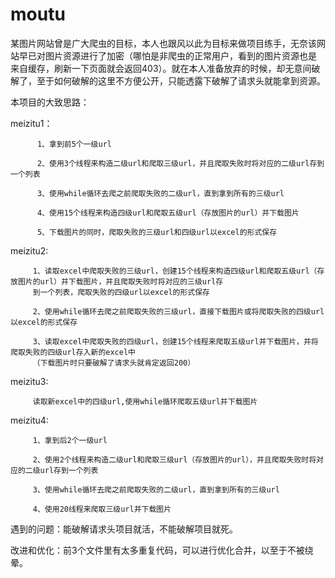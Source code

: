 # moutu
某图片网站曾是广大爬虫的目标，本人也跟风以此为目标来做项目练手，无奈该网站早已对图片资源进行了加密（哪怕是非爬虫的正常用户，看到的图片资源也是
来自缓存，刷新一下页面就会返回403）。就在本人准备放弃的时候，却无意间破解了，至于如何破解的这里不方便公开，只能透露下破解了请求头就能拿到资源。

本项目的大致思路：

meizitu1：
          
          1、拿到前5个一级url

          2、使用3个线程来构造二级url和爬取三级url，并且爬取失败时将对应的二级url存到一个列表
          
          3、使用while循环去爬之前爬取失败的二级url，直到拿到所有的三级url
          
          4、使用15个线程来构造四级url和爬取五级url（存放图片的url）并下载图片
          
          5、下载图片的同时，爬取失败的三级url和四级url以excel的形式保存
          
meizitu2:

         1、读取excel中爬取失败的三级url，创建15个线程来构造四级url和爬取五级url（存放图片的url）并下载图片，并且爬取失败时将对应的三级url存
         到一个列表，爬取失败的四级url以excel的形式保存
         
         2、使用while循环去爬之前爬取失败的三级url，直接下载图片或将爬取失败的四级url以excel的形式保存
         
         3、读取excel中爬取失败的四级url，创建15个线程来爬取五级url并下载图片，并将爬取失败的四级url存入新的excel中
         （下载图片时只要破解了请求头就肯定返回200）
         
meizitu3:
         
         读取新excel中的四级url,使用while循环爬取五级url并下载图片

meizitu4:

         1、拿到后2个一级url
         
         2、使用2个线程来构造二级url和爬取三级url（存放图片的url），并且爬取失败时将对应的二级url存到一个列表
         
         3、使用while循环去爬之前爬取失败的二级url，直到拿到所有的三级url
         
         4、使用20线程来爬取三级url并下载图片
         
遇到的问题：能破解请求头项目就活，不能破解项目就死。

改进和优化：前3个文件里有太多重复代码，可以进行优化合并，以至于不被绕晕。
